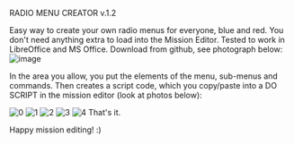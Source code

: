 RADIO MENU CREATOR v.1.2

Easy way to create your own radio menus for everyone, blue and red.
You don't need anything extra to load into the Mission Editor.
Tested to work in LibreOffice and MS Office.
Download from github, see photograph below:
![image](https://github.com/astrolavos1998/RADIO-MENU-CREATOR/assets/25374331/ee4acdb9-df82-4faf-8914-20ad16fea49e)


In the area you allow, you put the elements of the menu, sub-menus and commands. Then creates a script code, which you copy/paste into a DO SCRIPT in the mission editor (look at photos below):

![0](https://github.com/astrolavos1998/RADIO-MENU-CREATOR/assets/25374331/b8ac1b9e-a17a-48f4-a9c7-6b0d012c85b8)
![1](https://github.com/astrolavos1998/RADIO-MENU-CREATOR/assets/25374331/6989293a-d0bf-4d75-a300-d115d2b58163)
![2](https://github.com/astrolavos1998/RADIO-MENU-CREATOR/assets/25374331/d0db3487-eaad-4f51-a40b-bbdf27ee22bf)
![3](https://github.com/astrolavos1998/RADIO-MENU-CREATOR/assets/25374331/c7b6ad1f-db7b-4f27-b0a8-e71f8b8d9124)
![4](https://github.com/astrolavos1998/RADIO-MENU-CREATOR/assets/25374331/eda1c428-61db-4249-b4bb-b30ad9a76649)
That's it.

Happy mission editing! :)
